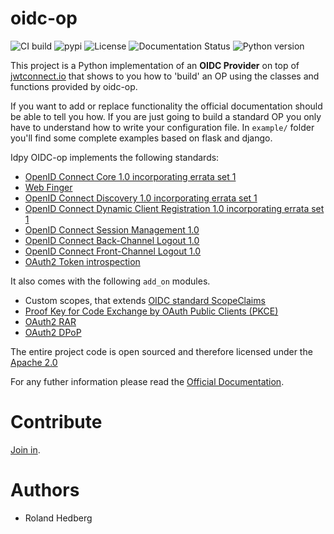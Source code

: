# oidc-op

![CI build](https://github.com/IdentityPython/oidc-op/workflows/oidc-op/badge.svg)
![pypi](https://img.shields.io/pypi/v/oidcop.svg)
![License](https://img.shields.io/badge/license-Apache%202-blue.svg)
![Documentation Status](https://readthedocs.org/projects/oidcop/badge/?version=latest)
![Python version](https://img.shields.io/badge/python-3.7%20%7C%203.8%20%7C%203.9-blue.svg)

This project is a Python implementation of an **OIDC Provider** on top of [jwtconnect.io](https://jwtconnect.io/) that shows to you how to 'build' an OP using the classes and functions provided by oidc-op.

If you want to add or replace functionality the official documentation should be able to tell you how.
If you are just going to build a standard OP you only have to understand how to write your configuration file.
In `example/` folder you'll find some complete examples based on flask and django.

Idpy OIDC-op implements the following standards:

* [OpenID Connect Core 1.0 incorporating errata set 1](https://openid.net/specs/openid-connect-core-1_0.html)
* [Web Finger](https://openid.net/specs/openid-connect-discovery-1_0.html#IssuerDiscovery)
* [OpenID Connect Discovery 1.0 incorporating errata set 1](https://openid.net/specs/openid-connect-discovery-1_0.html)
* [OpenID Connect Dynamic Client Registration 1.0 incorporating errata set 1](https://openid.net/specs/openid-connect-registration-1_0.html)
* [OpenID Connect Session Management 1.0](https://openid.net/specs/openid-connect-session-1_0.html)
* [OpenID Connect Back-Channel Logout 1.0](https://openid.net/specs/openid-connect-backchannel-1_0.html)
* [OpenID Connect Front-Channel Logout 1.0](https://openid.net/specs/openid-connect-frontchannel-1_0.html)
* [OAuth2 Token introspection](https://tools.ietf.org/html/rfc7662)

It also comes with the following `add_on` modules.

* Custom scopes, that extends [OIDC standard ScopeClaims](https://openid.net/specs/openid-connect-core-1_0.html#ScopeClaims)
* [Proof Key for Code Exchange by OAuth Public Clients (PKCE)](https://tools.ietf.org/html/rfc7636)
* [OAuth2 RAR](https://datatracker.ietf.org/doc/html/draft-ietf-oauth-rar)
* [OAuth2 DPoP](https://tools.ietf.org/id/draft-fett-oauth-dpop-04.html)

The entire project code is open sourced and therefore licensed under the [Apache 2.0](https://en.wikipedia.org/wiki/Apache_License)

For any futher information please read the [Official Documentation](#TODO).


# Contribute

[Join in](https://idpy.org/contribute/).


# Authors

- Roland Hedberg
